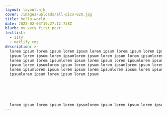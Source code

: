 ```yaml
---
layout: layout.njk
cover: /images/uploads/all-pics-020.jpg
title: hello world
date: 2022-02-03T19:27:12.738Z
blurb: my very first post!
tectlist:
  - 11ty
  - netlify cms
description: >-
  lorem ipsum lorem ipsum lorem ipsum lorem ipsum lorem ipsum lorem ipsumlorem
  ipsum lorem ipsum lorem ipsumlorem ipsum lorem ipsum lorem ipsumlorem ipsum
  lorem ipsum lorem ipsumlorem ipsum lorem ipsum lorem ipsumlorem ipsum lorem
  ipsum lorem ipsumlorem ipsum lorem ipsum lorem ipsumlorem ipsum lorem ipsum
  lorem ipsumlorem ipsum lorem ipsum lorem ipsumlorem ipsum lorem ipsum lorem
  ipsumlorem ipsum lorem ipsum lorem ipsum






  lorem ipsum lorem ipsum lorem ipsumlorem ipsum lorem ipsum lorem ipsumlorem ipsum lorem ipsum lorem ipsumlorem ipsum lorem ipsum lorem ipsumlorem ipsum lorem ipsum lorem ipsumlorem ipsum lorem ipsum lorem ipsumlorem ipsum lorem ipsum lorem ipsumlorem ipsum lorem ipsum lorem ipsum
---
```

